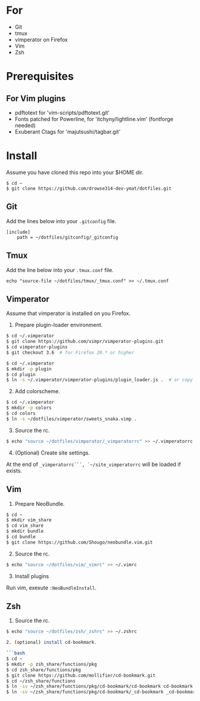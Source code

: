 For
====
+ Git
+ tmux
+ vimperator on Firefox
+ Vim
+ Zsh

Prerequisites
==============

For Vim plugins
---------------
+ pdftotext for 'vim-scripts/pdftotext.git'
+ Fonts patched for Powerline, for 'itchyny/lightline.vim' (fontforge needed)
+ Exuberant Ctags for 'majutsushi/tagbar.git'


Install
========

Assume you have cloned this repo into your $HOME dir.

```
$ cd ~
$ git clone https://github.com/drowse314-dev-ymat/dotfiles.git
```

Git
----

Add the lines below into your ``.gitconfig`` file.

```
[include]
	path = ~/dotfiles/gitconfig/_gitconfig
```

Tmux
-----

Add the line below into your ``.tmux.conf`` file.

```
echo "source-file ~/dotfiles/tmux/_tmux.conf" >> ~/.tmux.conf
```

Vimperator
-----------

Assume that vimperator is installed on you Firefox.

1. Prepare plugin-loader environment.

```bash
$ cd ~/.vimperator
$ git clone https://github.com/vimpr/vimperator-plugins.git
$ cd vimperator-plugins
$ git checkout 3.6  # for Firefox 20.* or higher
```

```bash
$ cd ~/.vimperator
$ mkdir -p plugin
$ cd plugin
$ ln -s ~/.vimperator/vimperator-plugins/plugin_loader.js .  # or copy it
```

2. Add colorscheme.

```bash
$ cd ~/.vimperator
$ mkdir -p colors
$ cd colors
$ ln -s ~/dotfiles/vimperator/sweets_snaka.vimp .
```

3. Source the rc.

```bash
$ echo "source ~/dotfiles/vimperator/_vimperatorrc" >> ~/.vimperatorrc
```

4. (Optional) Create site settings.

At the end of ``_vimperatorrc```, `~/site_vimperatorrc`` will be loaded if exists.

Vim
----

1. Prepare NeoBundle.

```bash
$ cd ~
$ mkdir vim_share
$ cd vim_share
$ mkdir bundle
$ cd bundle
$ git clone https://github.com/Shougo/neobundle.vim.git
```

2. Source the rc.

```bash
$ echo "source ~/dotfiles/vim/_vimrc" >> ~/.vimrc
```

3. Install plugins

Run vim, exexute ``:NeoBundleInstall``.

Zsh
----

1. Source the rc.

```bash
$ echo "source ~/dotfiles/zsh/_zshrc" >> ~/.zshrc

2. (optional) install cd-bookmark.

```bash
$ cd ~
$ mkdir -p zsh_share/functions/pkg
$ cd zsh_share/functions/pkg
$ git clone https://github.com/mollifier/cd-bookmark.git
$ cd ~/zsh_share/functions
$ ln -sv ~/zsh_share/functions/pkg/cd-bookmark/cd-bookmark cd-bookmark
$ ln -sv ~/zsh_share/functions/pkg/cd-bookmark/_cd-bookmark _cd-bookmark
```
